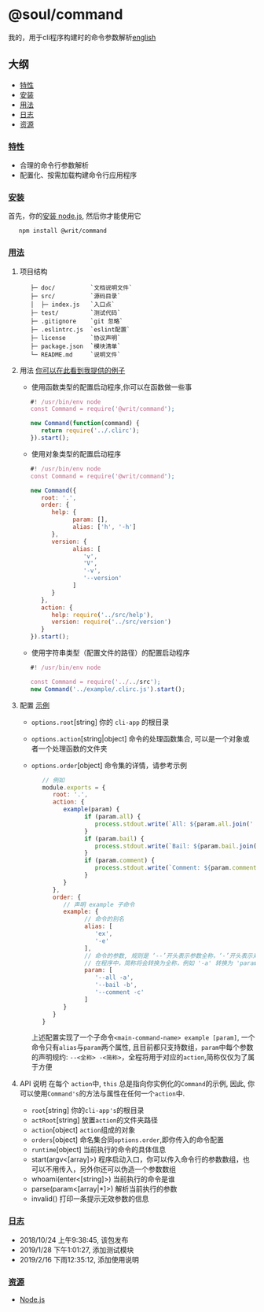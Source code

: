 # @soul/command

我的，用于cli程序构建时的命令参数解析[english](./readme.md)

## 大纲

* [特性](#features)
* [安装](#install)
* [用法](#usage)
* [日志](#changelog)
* [资源](#resources)

### [特性](#features)

* 合理的命令行参数解析
* 配置化、按需加载构建命令行应用程序

### [安装](#install)

首先，你的[安装 node.js](https://github.com/tianlugang/docs/blob/master/en/installNodeJS.MD), 然后你才能使用它

```sh
   npm install @writ/command
```

### [用法](#usage)

1. 项目结构

   ```text
      ├─ doc/          `文档说明文件`
      ├─ src/          `源码目录`
      │  ├─ index.js   `入口点`
      ├─ test/         `测试代码`
      ├─ .gitignore    `git 忽略`
      ├─ .eslintrc.js  `eslint配置`
      ├─ license       `协议声明`
      ├─ package.json  `模块清单`
      └─ README.md     `说明文件`
   ```

2. 用法
   [你可以在此看到我提供的例子](./example)
   * 使用函数类型的配置启动程序,你可以在函数做一些事

   ```javascript
      #! /usr/bin/env node
      const Command = require('@writ/command');

      new Command(function(command) {
         return require('../.clirc');
      }).start();
   ```

   * 使用对象类型的配置启动程序

   ```javascript
      #! /usr/bin/env node
      const Command = require('@writ/command');

      new Command({
         root: '.',
         order: {
            help: {
                  param: [],
                  alias: ['h', '-h']
            },
            version: {
                  alias: [
                     'v',
                     'V',
                     '-v',
                     '--version'
                  ]
            }
         },
         action: {
            help: require('../src/help'),
            version: require('../src/version')
         }
      }).start();
   ```

   * 使用字符串类型（配置文件的路径）的配置启动程序

   ```javascript
      #! /usr/bin/env node

      const Command = require('../../src');
      new Command('../example/.clirc.js').start();
   ```

3. 配置 [示例](./example/.clirc.js)

   * `options.root`[string] 你的 `cli-app` 的根目录
   * `options.action`[string|object] 命令的处理函数集合, 可以是一个对象或者一个处理函数的文件夹
   * `options.order`[object] 命令集的详情，请参考示例

      ```javascript
         // 例如
         module.exports = {
            root: '.',
            action: {
               example(param) {
                     if (param.all) {
                        process.stdout.write(`All: ${param.all.join(' ')}\n`);
                     }
                     if (param.bail) {
                        process.stdout.write(`Bail: ${param.bail.join(' ')}\n`);
                     }
                     if (param.comment) {
                        process.stdout.write(`Comment: ${param.comment.join(' ')}\n`);
                     }
               }
            },
            order: {
               // 声明 example 子命令
               example: {
                     // 命令的别名
                     alias: [
                        'ex',
                        '-e'
                     ],
                     // 命令的参数, 规则是 ‘--’开头表示参数全称，‘-’开头表示对应的简称
                     // 在程序中，简称将会转换为全称，例如 '-a' 转换为 'param.all=[]'
                     param: [
                        '--all -a',
                        '--bail -b',
                        '--comment -c'
                     ]
               }
            }
         }
      ```

      上述配置实现了一个子命令`<main-command-name> example [param]`, 一个命令只有`alias`与`param`两个属性, 且目前都只支持数组，`param`中每个参数的声明规约: `--<全称> -<简称>`，全程将用于对应的`action`,简称仅仅为了属于方便

4. API 说明
   在每个 `action`中, `this` 总是指向你实例化的`Command`的示例, 因此, 你可以使用`Command's`的方法与属性在任何一个`action`中.

   * `root`[string] 你的`cli-app's`的根目录
   * `actRoot`[string] 放置`action`的文件夹路径
   * `action`[object] `action`组成的对象
   * `orders`[object] 命名集合同`options.order`,即你传入的命令配置
   * `runtime`[object] 当前执行的命令的具体信息
   * start(argv<[array]>) 程序启动入口，你可以传入命令行的参数数组，也可以不用传入，另外你还可以伪造一个参数数组
   * whoami(enter<[string]>) 当前执行的命令是谁
   * parse(param<[array|*]>) 解析当前执行的参数
   * invalid() 打印一条提示无效参数的信息

### [日志](#changelog)

* 2018/10/24 上午9:38:45, 该包发布
* 2019/1/28 下午1:01:27, 添加测试模块
* 2019/2/16 下雨12:35:12, 添加使用说明

### [资源](#resources)

* [Node.js](https://nodejs.org/en/)